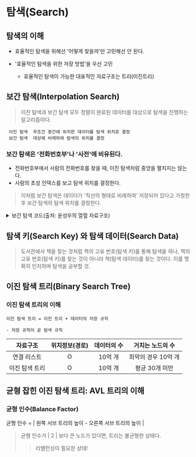 # 탐색(Search)

## 탐색의 이해

* 효율적인 탐색을 위해선 '어떻게 찾을까'만 고민해선 안 된다.
* '효율적인 탐색을 위한 저장 방법'을 우선 고민

    - 효율적인 탐색이 가능한 대표적인 자료구조는 트리(이진트리)

## 보간 탐색(Interpolation Search)
>이진 탐색과 보간 탐색 모두 정렬이 완료된 데이터를 대상으로 탐색을 진행하는 알고리즘이다.
```
 이진 탐색  무조건 중간에 위치한 데이터를 탐색 위치로 결정
 보간 탐색  대상에 비례하여 탐색의 위치를 결정
```
### 보간 탐색은 '전화번호부'나 '사전'에 비유된다.
- 전화번호부에서 사람의 전화번호를 찾을 때, 이진 탐색처럼 중앙을 펼치지는 않는다.
- 사람의 초성 인덱스를 보고 탐색 위치를 결정한다.
> 이처럼 보간 탐색은 데이터가 '직선의 형태로 비례하여' 저장되어 있다고 가정한 후 보간 탐색의 탐색 위치를 결정한다.

<details>
<summary>보간 탐색 코드(출처: 윤성우의 열혈 자료구조)</summary>

```C
#include <stdio.h>

int ISearch(int ar[], int first, int last, int target) {
	int mid;	// 이진 탐색을 변경한 코드라 mid라고 네이밍 되었음.

	if (ar[first] > target || ar[last] < target) return -1;

	mid = ((double)(target - ar[first]) / (ar[last] - ar[first]) *
		(last - first) + first);    // 보간 탐색 핵심 코드

	if (ar[mid] == target) return mid;
	else if (target < ar[mid])
		return ISearch(ar, first, mid - 1, target);
	else
		return ISearch(ar, mid + 1, last, target);
}

int main(void) {
	int arr[] = { 1, 3, 5, 7 ,9 };
	int idx;

	idx = ISearch(arr, 0, sizeof(arr) / sizeof(int) - 1, 2);
	if (idx == -1) printf("탐색 실패\n");
	else printf("타겟 저장 인덱스: %d\n", idx);
}
```
</details>

## 탐색 키(Search Key) 와 탐색 데이터(Search Data)
> 도서관에서 책을 찾는 것처럼 책의 고유 번호(탐색 키)를 통해 탐색을 하나, 책의 고유 번호(탐색 키)를 찾는 것이 아니라 책(탐색 데이터)를 찾는 것이다. 이를 명확히 인지하며 탐색을 공부할 것.

## 이진 탐색 트리(Binary Search Tree)

### 이진 탐색 트리의 이해
```
이진 탐색 트리 = 이진 트리 + 데이터의 저장 규칙

- 저장 규칙이 곧 탐색 규칙
```
| 자료구조 | 위치정보(경로) | 데이터의 수| 거치는 노드의 수|
|:-:|:-:|:-:|:-:|
| 연결 리스트| O | 10억 개| 최악의 경우 10억 개
| 이진 탐색 트리 | O | 10억 개| 평균 30개 미만

## 균형 잡힌 이진 탐색 트리: AVL 트리의 이해
### 균형 인수(Balance Factor)
균형 인수 = | 왼쪽 서브 트리의 높이 - 오른쪽 서브 트리의 높이 |
> 균형 인수가 | 2 | 보다 큰 노드가 있다면, 트리는 불균형한 상태다.
>> 리밸런싱이 필요한 상태!